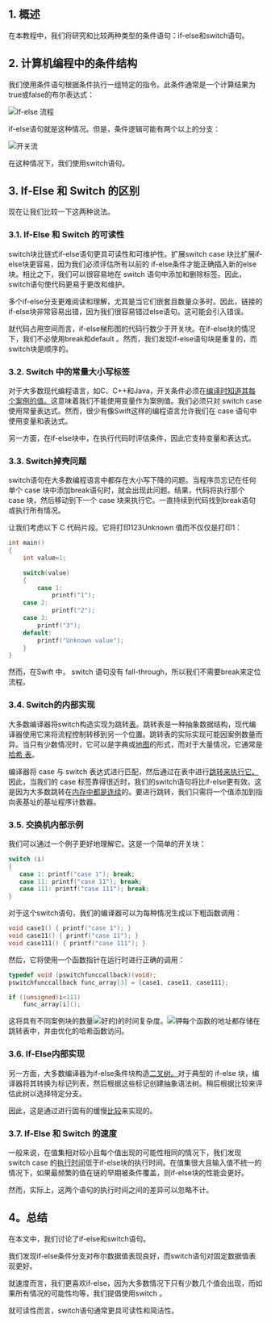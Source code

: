 ## 1. 概述

在本教程中，我们将研究和比较两种类型的条件语句：if-else和switch语句。

## 2. 计算机编程中的条件结构

我们使用条件语句根据条件执行一组特定的指令。此条件通常是一个计算结果为true或false的布尔表达式：

![If-else 流程](https://www.baeldung.com/wp-content/uploads/sites/4/2022/08/ielse.jpg)

if-else语句就是这种情况。但是，条件逻辑可能有两个以上的分支：

![开关流](https://www.baeldung.com/wp-content/uploads/sites/4/2022/08/switch.jpg)

在这种情况下，我们使用switch语句。

## 3. If-Else 和 Switch 的区别

现在让我们比较一下这两种说法。

### 3.1. If-Else 和 Switch 的可读性

switch块比链式if-else语句更具可读性和可维护性。扩展switch case 块比扩展if-else块更容易，因为我们必须评估所有以前的 if-else条件才能正确插入新的else块。相比之下，我们可以很容易地在 switch 语句中添加和删除标签。因此，switch语句使代码更易于更改和维护。

多个if-else分支更难阅读和理解，尤其是当它们嵌套且数量众多时。因此，链接的if-else块非常容易出错，因为我们很容易错过else语句。这可能会引入错误。

就代码占用空间而言，if-else梯形图的代码行数少于开关块。在if-else块的情况下，我们不必使用break和default 。然而，我们发现if-else语句块是重复的，而switch块是顺序的。

### 3.2. Switch 中的常量大小写标签

对于大多数现代编程语言，如C、C++和Java，开关条件必须在[编译时知道其每个案例的值。](https://www.baeldung.com/cs/runtime-vs-compile-time)这意味着我们不能使用变量作为案例值。我们必须只对 switch case 使用常量表达式。然而，很少有像Swift这样的编程语言允许我们在 case 语句中使用变量和表达式。

另一方面，在if-else块中，在执行代码时评估条件，因此它支持变量和表达式。

### 3.3. Switch掉壳问题

switch语句在大多数编程语言中都存在大小写下降的问题。当程序员忘记在任何单个 case 块中添加break语句时，就会出现此问题。结果，代码将执行那个 case 块，然后移动到下一个 case 块来执行它。一直持续到代码找到break语句或执行所有情况。

让我们考虑以下 C 代码片段。它将打印123Unknown 值而不仅仅是打印1：

```c
int main()
{
    int value=1;
   
    switch(value)
    {
        case 1:
            printf("1");
	case 2:
            printf("2");
	case 3:
	    printf("3");
	default:
	    printf("Unknown value");
    }
}
```

然而，在Swift 中， switch 语句没有 fall-through，所以我们不需要break来定位流程。

### 3.4. Switch的内部实现

大多数编译器将switch构造实现为跳转[表](https://www.baeldung.com/cs/hash-tables)。跳转表是一种抽象数据结构，现代编译器使用它来将流程控制转移到另一个位置。跳转表的实际实现可能因案例数量而异。当只有少数情况时，它可以是字典或[地图](https://www.baeldung.com/cs/ml-map-object-detection)的形式，而对于大量情况，它通常是[哈希 表](https://www.baeldung.com/cs/hash-tables)。

编译器将 case 与 switch 表达式进行匹配，然后通过在表中进行[跳转来执行它。](https://www.baeldung.com/cs/jump-search-algorithm)因此，当我们的 case 标签靠得很近时，我们的switch语句将比if-else更有效。这是因为大多数跳转在[内存中都是](https://www.baeldung.com/cs/memory-allocation)[连续](https://www.baeldung.com/cs/functional-programming)的。要进行跳转，我们只需将一个值添加到指向表基址的基址程序计数器。

### 3.5. 交换机内部示例

我们可以通过一个例子更好地理解它。这是一个简单的开关块：

```c
switch (i) 
{
   case 1: printf("case 1"); break;
   case 11: printf("case 11"); break;
   case 111: printf("case 111"); break;
}

```

对于这个switch语句，我们的编译器可以为每种情况生成以下粗函数调用：

```c
void case1() { printf("case 1"); }
void case11() { printf("case 11"); }
void case111() { printf("case 111"); }
```

然后，它将使用一个函数指针在运行时进行正确的调用：

```c
typedef void (pswitchfunccallback)(void);
pswitchfunccallback func_array[3] = {case1, case11, case111};

if ((unsigned)i<111)    
    func_array[i]();
```

这将具有不同案例块的数量![好的)](https://www.baeldung.com/wp-content/ql-cache/quicklatex.com-4845f61c61d7b8e9566629499a8850bc_l3.svg)的时间复杂度。![钾](https://www.baeldung.com/wp-content/ql-cache/quicklatex.com-7fb8d8d37cb2b48aee9e97aee7728d8f_l3.svg)每个函数的地址都存储在跳转表中，并由优化的哈希函数访问。

### 3.6. If-Else内部实现

另一方面，大多数编译器为if-else条件块构造[二叉树。](https://www.baeldung.com/cs/binary-search-trees)对于典型的 if-else 块，编译器将其转换为标记列表，然后根据这些标记创建抽象语法树。稍后根据比较来评估此树以选择特定分支。

因此，这是通过进行固有的缓慢[比较](https://www.baeldung.com/cs/bidirectional-search)来实现的。

### 3.7. If-Else 和 Switch 的速度

一般来说，在值集相对较小且每个值出现的可能性相同的情况下，我们发现 switch case 的[执行时间](https://www.baeldung.com/cs/compile-load-execution-time)低于if-else块的执行时间。在值集很大且输入值不统一的情况下，如果最频繁的值在链的早期被条件覆盖，则if-else块的性能会更好。

然而，实际上，这两个语句的执行时间之间的差异可以忽略不计。

## 4。总结

在本文中，我们讨论了if-else和switch语句。

我们发现if-else条件分支对布尔数据值表现良好，而switch语句对固定数据值表现更好。

就速度而言，我们更喜欢if-else，因为大多数情况下只有少数几个值会出现，而如果所有情况的可能性均等，我们提倡使用switch 。

就可读性而言，switch语句通常更具可读性和简洁性。